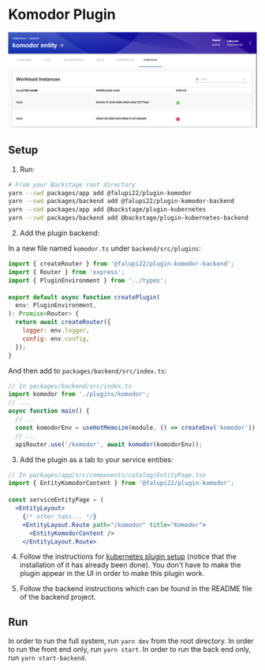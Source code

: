 # Komodor Plugin

<img src="./plugins/komodor/src/assets/screenshot_normal.png">

## Setup

1. Run:

```bash
# From your Backstage root directory
yarn --cwd packages/app add @falupi22/plugin-komodor
yarn --cwd packages/backend add @falupi22/plugin-komodor-backend
yarn --cwd packages/app add @backstage/plugin-kubernetes
yarn --cwd packages/backend add @backstage/plugin-kubernetes-backend
```

2. Add the plugin backend:

In a new file named `komodor.ts` under `backend/src/plugins`:

```js
import { createRouter } from '@falupi22/plugin-komodor-backend';
import { Router } from 'express';
import { PluginEnvironment } from '../types';

export default async function createPlugin(
  env: PluginEnvironment,
): Promise<Router> {
  return await createRouter({
    logger: env.logger,
    config: env.config,
  });
}
```

And then add to `packages/backend/src/index.ts`:

```js
// In packages/backend/src/index.ts
import komodor from './plugins/komodor';
// ...
async function main() {
  // ...
  const komodorEnv = useHotMemoize(module, () => createEnv('komodor'));
  // ...
  apiRouter.use('/komodor', await komodor(komodorEnv));
```

3. Add the plugin as a tab to your service entities:

```jsx
// In packages/app/src/components/catalog/EntityPage.tsx
import { EntityKomodorContent } from '@falupi22/plugin-komodor';

const serviceEntityPage = (
  <EntityLayout>
    {/* other tabs... */}
    <EntityLayout.Route path="/komodor" title="Komodor">
      <EntityKomodorContent />
    </EntityLayout.Route>
```
4. Follow the instructions for [kubernetes plugin setup](https://backstage.io/docs/features/kubernetes/installation) (notice that the installation of it has already been done). You don't have to make the plugin appear in the UI in order to make this plugin work.

4. Follow the backend instructions which can be found in the README file of the backend project.

## Run

In order to run the full system, run `yarn dev` from the root directory.
In order to run the front end only, run `yarn start`.
In order to run the back end only, run `yarn start-backend`.
